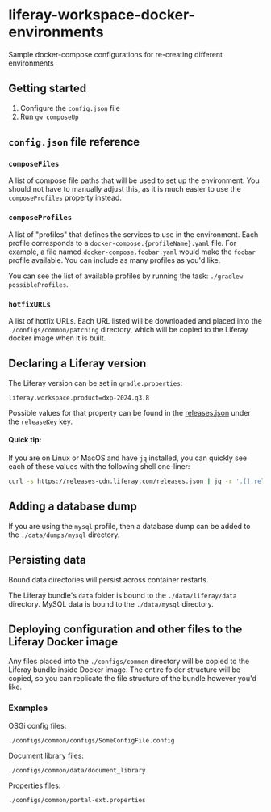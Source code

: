 # liferay-workspace-docker-environments

Sample docker-compose configurations for re-creating different environments

## Getting started

1. Configure the `config.json` file
2. Run `gw composeUp`

## `config.json` file reference

### `composeFiles`

A list of compose file paths that will be used to set up the environment. You should not have to manually adjust this, as it is much easier to use the `composeProfiles` property instead.

### `composeProfiles`

A list of "profiles" that defines the services to use in the environment. Each profile corresponds to a `docker-compose.{profileName}.yaml` file. For example, a file named `docker-compose.foobar.yaml` would make the `foobar` profile available. You can include as many profiles as you'd like.

You can see the list of available profiles by running the task: `./gradlew possibleProfiles`.

### `hotfixURLs`

A list of hotfix URLs. Each URL listed will be downloaded and placed into the `./configs/common/patching` directory, which will be copied to the Liferay docker image when it is built.

## Declaring a Liferay version

The Liferay version can be set in `gradle.properties`:

```properties
liferay.workspace.product=dxp-2024.q3.8
```

Possible values for that property can be found in the [releases.json](https://releases.liferay.com/releases.json) under the `releaseKey` key.

#### Quick tip:

If you are on Linux or MacOS and have `jq` installed, you can quickly see each of these values with the following shell one-liner:

```sh
curl -s https://releases-cdn.liferay.com/releases.json | jq -r '.[].releaseKey'
```

## Adding a database dump

If you are using the `mysql` profile, then a database dump can be added to the `./data/dumps/mysql` directory.

## Persisting data

Bound data directories will persist across container restarts.

The Liferay bundle's `data` folder is bound to the `./data/liferay/data` directory.
MySQL data is bound to the `./data/mysql` directory.

## Deploying configuration and other files to the Liferay Docker image

Any files placed into the `./configs/common` directory will be copied to the Liferay bundle inside Docker image. The entire folder structure will be copied, so you can replicate the file structure of the bundle however you'd like.

### Examples

OSGi config files:

```
./configs/common/configs/SomeConfigFile.config
```

Document library files:

```
./configs/common/data/document_library
```

Properties files:

```
./configs/common/portal-ext.properties
```